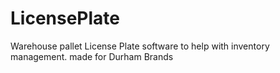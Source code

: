 # LicensePlate
Warehouse pallet License Plate software to help with inventory management. made for Durham Brands

